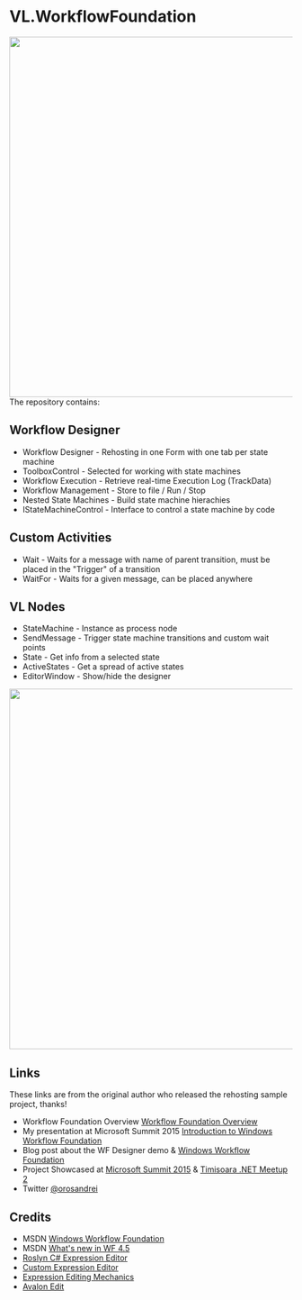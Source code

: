 # VL.WorkflowFoundation #

<img src="https://raw.githubusercontent.com/tebjan/VL.WorkflowFoundation/master/screenshot.png" width="640"/>
The repository contains:

## Workflow Designer
* Workflow Designer - Rehosting in one Form with one tab per state machine
* ToolboxControl - Selected for working with state machines
* Workflow Execution - Retrieve real-time Execution Log (TrackData)
* Workflow Management - Store to file / Run / Stop
* Nested State Machines - Build state machine hierachies
* IStateMachineControl - Interface to control a state machine by code

## Custom Activities
* Wait - Waits for a message with name of parent transition, must be placed in the "Trigger" of a transition
* WaitFor - Waits for a given message, can be placed anywhere

## VL Nodes
* StateMachine - Instance as process node
* SendMessage - Trigger state machine transitions and custom wait points
* State - Get info from a selected state
* ActiveStates - Get a spread of active states
* EditorWindow - Show/hide the designer

<img src="https://raw.githubusercontent.com/tebjan/VL.WorkflowFoundation/master/patch.png" width="640"/>

## Links
These links are from the original author who released the rehosting sample project, thanks!
* Workflow Foundation Overview [Workflow Foundation Overview](https://andreioros.com/blog/windows-workflow-foundation-2017/)
* My presentation at Microsoft Summit 2015 [Introduction to Windows Workflow Foundation](http://www.slideshare.net/orosandrei/windows-workflow-foundation-54773529)
* Blog post about the WF Designer demo &amp; [Windows Workflow Foundation](http://andreioros.com/blog/windows-workflow-foundation-rehosted-designer/)
* Project Showcased at [Microsoft Summit 2015](http://andreioros.com/blog/workflow-foundation-microsoft-summit/#more-92) & [Timisoara .NET Meetup 2](http://www.meetup.com/Timisoara-NET-Meetup/events/186254642/)
* Twitter [@orosandrei](http://twitter.com/orosandrei)

## Credits
* MSDN [Windows Workflow Foundation](http://msdn.microsoft.com/en-us/library/dd489441(v=vs.110).aspx)
* MSDN [What's new in WF 4.5](https://msdn.microsoft.com/en-us/library/hh305677.aspx)
* [Roslyn C# Expression Editor](https://github.com/dmetzgar/wf-rehost-roslyn)
* [Custom Expression Editor](https://blogs.msdn.microsoft.com/cathyk/2009/11/05/implementing-a-custom-expression-editor/)
* [Expression Editing Mechanics](https://blogs.msdn.microsoft.com/cathyk/2009/11/09/expression-editing-mechanics/)
* [Avalon Edit](https://github.com/icsharpcode/AvalonEdit)
